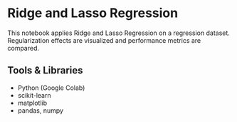 # Ridge and Lasso Regression

This notebook applies Ridge and Lasso Regression on a regression dataset. Regularization effects are visualized and performance metrics are compared.

## Tools & Libraries
- Python (Google Colab)
- scikit-learn
- matplotlib
- pandas, numpy
